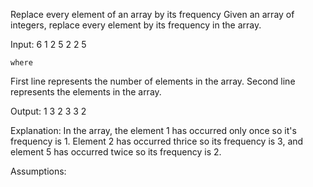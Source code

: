
Replace every element of an array by its frequency
Given an array of integers, replace every element by its frequency in the array.
 
Input:
    6
    1 2 5 2 2 5
    
    where
First line represents the number of elements in the array.
Second line represents the elements in the array.
 
Output:
    1 3 2 3 3 2
    
Explanation: In the array, the element 1 has occurred only once so it's frequency is 1. Element 2 has occurred thrice so its frequency is 3, and element 5 has occurred twice so its frequency is 2.
 
Assumptions:
